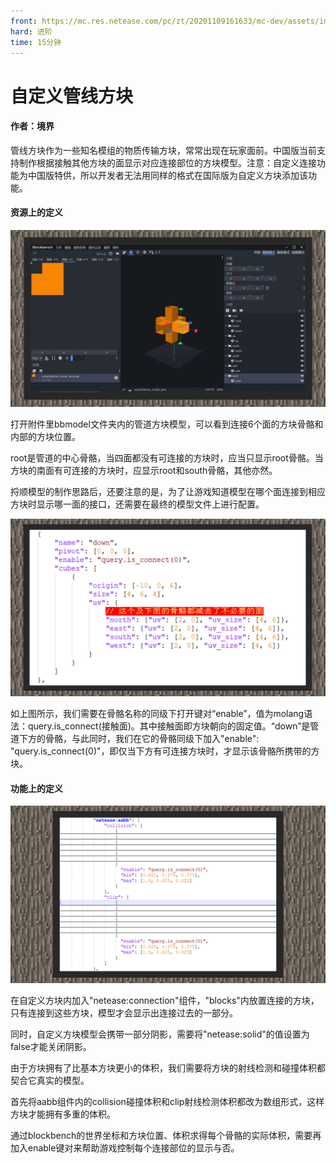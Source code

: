 ```yaml
---
front: https://mc.res.netease.com/pc/zt/20201109161633/mc-dev/assets/img/3_1.f808b90b.jpg
hard: 进阶
time: 15分钟
---
```


# 自定义管线方块



#### 作者：境界



管线方块作为一些知名模组的物质传输方块，常常出现在玩家面前。中国版当前支持制作根据接触其他方块的面显示对应连接部位的方块模型。注意：自定义连接功能为中国版特供，所以开发者无法用同样的格式在国际版为自定义方块添加该功能。



#### 资源上的定义

![](./images/3_1.jpg)



打开附件里bbmodel文件夹内的管道方块模型，可以看到连接6个面的方块骨骼和内部的方块位置。

root是管道的中心骨骼，当四面都没有可连接的方块时，应当只显示root骨骼。当方块的南面有可连接的方块时，应显示root和south骨骼，其他亦然。

捋顺模型的制作思路后，还要注意的是，为了让游戏知道模型在哪个面连接到相应方块时显示哪一面的接口，还需要在最终的模型文件上进行配置。

![](./images/3_2.jpg)



如上图所示，我们需要在骨骼名称的同级下打开键对“enable”，值为molang语法：query.is_connect(接触面)。其中接触面即方块朝向的固定值。“down”是管道下方的骨骼，与此同时，我们在它的骨骼同级下加入"enable": "query.is_connect(0)"，即仅当下方有可连接方块时，才显示该骨骼所携带的方块。



#### 功能上的定义



![](./images/3_3.jpg)



在自定义方块内加入"netease:connection"组件，"blocks"内放置连接的方块，只有连接到这些方块，模型才会显示出连接过去的一部分。

同时，自定义方块模型会携带一部分阴影，需要将"netease:solid"的值设置为false才能关闭阴影。

由于方块拥有了比基本方块更小的体积，我们需要将方块的射线检测和碰撞体积都契合它真实的模型。

首先将aabb组件内的collision碰撞体积和clip射线检测体积都改为数组形式，这样方块才能拥有多重的体积。

通过blockbench的世界坐标和方块位置、体积求得每个骨骼的实际体积，需要再加入enable键对来帮助游戏控制每个连接部位的显示与否。